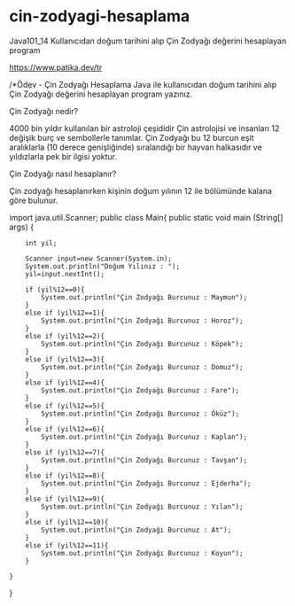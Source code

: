 # cin-zodyagi-hesaplama
Java101_14 Kullanıcıdan doğum tarihini alıp Çin Zodyağı değerini hesaplayan program

https://www.patika.dev/tr

/*Ödev - Çin Zodyağı Hesaplama
Java ile kullanıcıdan doğum tarihini alıp Çin Zodyağı değerini hesaplayan program yazınız.

Çin Zodyağı nedir?

4000 bin yıldır kullanılan bir astroloji çeşididir Çin astrolojisi ve insanları 12 değişik burç ve sembollerle tanımlar. Çin Zodyağı bu 12 burcun eşit aralıklarla
(10 derece genişliğinde) sıralandığı bir hayvan halkasıdır ve yıldızlarla pek bir ilgisi yoktur.

Çin Zodyağı nasıl hesaplanır?

Çin zodyağı hesaplanırken kişinin doğum yılının 12 ile bölümünde kalana göre bulunur.


import java.util.Scanner;
public class Main{
    public static void main (String[] args) {
        
        int yil;
        
        Scanner input=new Scanner(System.in);
        System.out.println("Doğum Yılınız : ");
        yil=input.nextInt();
        
        if (yil%12==0){
            System.out.println("Çin Zodyağı Burcunuz : Maymun");
        }
        else if (yil%12==1){
            System.out.println("Çin Zodyağı Burcunuz : Horoz");
        }
        else if (yil%12==2){
            System.out.println("Çin Zodyağı Burcunuz : Köpek");
        }
        else if (yil%12==3){
            System.out.println("Çin Zodyağı Burcunuz : Domuz");
        }
        else if (yil%12==4){
            System.out.println("Çin Zodyağı Burcunuz : Fare");
        }
        else if (yil%12==5){
            System.out.println("Çin Zodyağı Burcunuz : Öküz");
        }
        else if (yil%12==6){
            System.out.println("Çin Zodyağı Burcunuz : Kaplan");
        }
        else if (yil%12==7){
            System.out.println("Çin Zodyağı Burcunuz : Tavşan");
        }
        else if (yil%12==8){
            System.out.println("Çin Zodyağı Burcunuz : Ejderha");
        }
        else if (yil%12==9){
            System.out.println("Çin Zodyağı Burcunuz : Yılan");
        }
        else if (yil%12==10){
            System.out.println("Çin Zodyağı Burcunuz : At");
        }
        else if (yil%12==11){
            System.out.println("Çin Zodyağı Burcunuz : Koyun");
        }
        
    }
    
}
